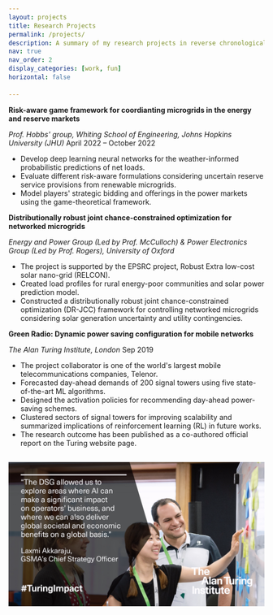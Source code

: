 ```yaml
---
layout: projects
title: Research Projects
permalink: /projects/
description: A summary of my research projects in reverse chronological order.
nav: true
nav_order: 2
display_categories: [work, fun]
horizontal: false

---
```


**Risk-aware game framework for coordianting microgrids in the energy and reserve markets**

*Prof. Hobbs' group, Whiting School of Engineering, Johns Hopkins University (JHU)*		April 2022 – October 2022

- Develop deep learning neural networks for the weather-informed probabilistic predictions of net loads.
- Evaluate different risk-aware formulations considering uncertain reserve service provisions from renewable microgrids. 
- Model players' strategic bidding and offerings in the power markets using the game-theoretical framework.


**Distributionally robust joint chance-constrained optimization for networked microgrids**

*Energy and Power Group (Led by Prof. McCulloch) & Power Electronics Group (Led by Prof. Rogers), University of Oxford* 

- The project is supported by the EPSRC project, Robust Extra low-cost solar nano-grid (RELCON).
- Created load profiles for rural energy-poor communities and solar power prediction model.
- Constructed a distributionally robust joint chance-constrained optimization (DR-JCC) framework for controlling networked microgrids considering solar generation uncertainty and utility contingencies.

**Green Radio: Dynamic power saving configuration for mobile networks**

*The Alan Turing Institute, London*             							    Sep 2019

- The project collaborator is one of the world's largest mobile telecommunications companies, Telenor. 
- Forecasted day-ahead demands of 200 signal towers using five state-of-the-art ML algorithms.  
- Designed the activation policies for recommending day-ahead power-saving schemes.
- Clustered sectors of signal towers for improving scalability and summarized implications of reinforcement learning (RL) in future works. 
- The research outcome has been published as a co-authored official report on the Turing website page. 

<h2> </h2>
<img src="/img/turing.JPG" alt="Turing_photos">


